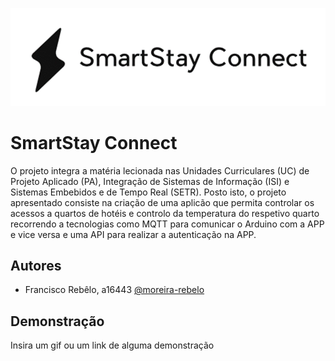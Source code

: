 
![Logo](./logo.png)

# SmartStay Connect

O projeto integra a matéria lecionada nas Unidades Curriculares (UC) de Projeto Aplicado (PA), Integração de Sistemas de Informação (ISI) e Sistemas Embebidos e de Tempo Real (SETR).
Posto isto, o projeto apresentado consiste na criação de uma aplicão que permita controlar os acessos a quartos de hotéis e controlo da temperatura do respetivo quarto recorrendo a tecnologias como MQTT para comunicar o Arduino com a APP e vice versa e uma API para realizar a autenticação na APP.




## Autores

- Francisco Rebêlo, a16443 [@moreira-rebelo](https://www.github.com/moreira-rebelo)


## Demonstração

Insira um gif ou um link de alguma demonstração

